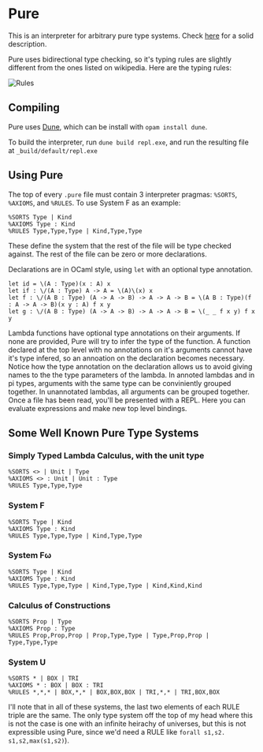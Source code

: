 # Pure
This is an interpreter for arbitrary pure type systems. Check [here](https://en.wikipedia.org/wiki/Pure_type_system) for a solid description.

Pure uses bidirectional type checking, so it's typing rules are slightly different from the ones listed on wikipedia. Here are the typing rules:

![Rules](https://i.imgur.com/ntdjEI9.png)
  

## Compiling

Pure uses [Dune](https://github.com/ocaml/dune), which can be install with `opam install dune`. 

To build the interpreter, run `dune build repl.exe`, and run the resulting file at `_build/default/repl.exe` 

## Using Pure

The top of every `.pure` file must contain 3 interpreter pragmas: `%SORTS`, `%AXIOMS`, and `%RULES`. To use System F as an example:

```
%SORTS Type | Kind
%AXIOMS Type : Kind
%RULES Type,Type,Type | Kind,Type,Type
```
These define the system that the rest of the file will be type checked against. The rest of the file can be zero or more declarations.

Declarations are in OCaml style, using `let` with an optional type annotation.
```
let id = \(A : Type)(x : A) x
let if : \/(A : Type) A -> A = \(A)\(x) x
let f : \/(A B : Type) (A -> A -> B) -> A -> A -> B = \(A B : Type)(f : A -> A -> B)(x y : A) f x y
let g : \/(A B : Type) (A -> A -> B) -> A -> A -> B = \(_ _ f x y) f x y
```
Lambda functions have optional type annotations on their arguments. If none are provided, Pure will try to infer the type of the function. 
A function declared at the top level with no annotations on it's arguments cannot have it's type infered, so an annoation on the declaration becomes necessary.
Notice how the type annotation on the declaration allows us to avoid giving names to the the type parameters of the lambda.
In annoted lambdas and in pi types, arguments with the same type can be conviniently grouped together. In unannotated lambdas, all arguments can be grouped together.
Once a file has been read, you'll be presented with a REPL. Here you can evaluate expressions and make new top level bindings.

## Some Well Known Pure Type Systems
### Simply Typed Lambda Calculus, with the unit type
```
%SORTS <> | Unit | Type
%AXIOMS <> : Unit | Unit : Type
%RULES Type,Type,Type
```

### System F
```
%SORTS Type | Kind
%AXIOMS Type : Kind
%RULES Type,Type,Type | Kind,Type,Type
```

### System Fω
```
%SORTS Type | Kind
%AXIOMS Type : Kind
%RULES Type,Type,Type | Kind,Type,Type | Kind,Kind,Kind
```

### Calculus of Constructions
```
%SORTS Prop | Type
%AXIOMS Prop : Type
%RULES Prop,Prop,Prop | Prop,Type,Type | Type,Prop,Prop | Type,Type,Type
```

### System U
```
%SORTS * | BOX | TRI
%AXIOMS * : BOX | BOX : TRI
%RULES *,*,* | BOX,*,* | BOX,BOX,BOX | TRI,*,* | TRI,BOX,BOX
```

I'll note that in all of these systems, the last two elements of each RULE triple are the same. The only type system off the top of my head where this is not the  case is one with an infinite heirachy of universes, but this is not expressible using Pure, since we'd need a RULE like `forall s1,s2. s1,s2,max(s1,s2)`).




 
